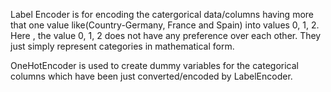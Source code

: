 Label Encoder is for encoding the catergorical data/columns having more that one value like(Country-Germany, France and Spain) into values 0, 1, 2. Here , the value 0, 1, 2 does not have any preference over each other. They just simply represent categories in mathematical form.

OneHotEncoder is used to create dummy variables for the categorical columns which have been just converted/encoded by LabelEncoder. 
<!--stackedit_data:
eyJoaXN0b3J5IjpbLTIwMzE1Njc1MTMsNzI1MTcxNTYzXX0=
-->